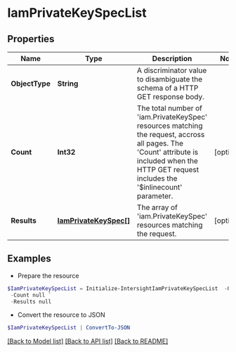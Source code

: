 # IamPrivateKeySpecList
## Properties

Name | Type | Description | Notes
------------ | ------------- | ------------- | -------------
**ObjectType** | **String** | A discriminator value to disambiguate the schema of a HTTP GET response body. | 
**Count** | **Int32** | The total number of &#39;iam.PrivateKeySpec&#39; resources matching the request, accross all pages. The &#39;Count&#39; attribute is included when the HTTP GET request includes the &#39;$inlinecount&#39; parameter. | [optional] 
**Results** | [**IamPrivateKeySpec[]**](IamPrivateKeySpec.md) | The array of &#39;iam.PrivateKeySpec&#39; resources matching the request. | [optional] 

## Examples

- Prepare the resource
```powershell
$IamPrivateKeySpecList = Initialize-IntersightIamPrivateKeySpecList  -ObjectType null `
 -Count null `
 -Results null
```

- Convert the resource to JSON
```powershell
$IamPrivateKeySpecList | ConvertTo-JSON
```

[[Back to Model list]](../README.md#documentation-for-models) [[Back to API list]](../README.md#documentation-for-api-endpoints) [[Back to README]](../README.md)

